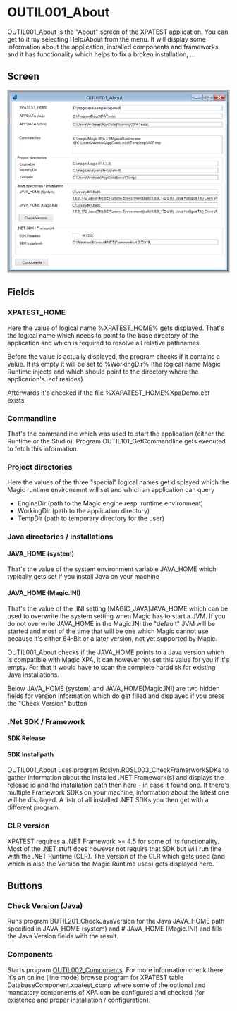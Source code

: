 # OUTIL001_About

OUTIL001_About is the "About" screen of the XPATEST application. You can get to it my selecting Help/About from the menu. It will display some information about the application, installed components and frameworks and it has functionality which helps to fix a broken installation, ...   

## Screen
![OUTIL001_About](../../Screens/OUTIL001_About.png)

## Fields
### XPATEST_HOME
Here the value of logical name %XPATEST_HOME% gets displayed. That's the logical name which needs to point to the base directory of the application and which is required to resolve all relative pathnames.

Before the value is actually displayed, the program checks if it contains a value. If its empty it will be set to %WorkingDir% (the logical name Magic Runtime injects and which should point to the directory where the applicarion's .ecf resides)

Afterwards it's checked if the file %XAPATEST_HOME%XpaDemo.ecf exists.  
  
### Commandline
That's the commandline which was used to start the application (either the Runtime or the Studio). Program OUTIL101_GetCommandline gets executed to fetch this information.

### Project directories
Here the values of the three "special" logical names get displayed which the Magic runtime environemnt will set and which an application can query  
* EngineDir (path to the Magic engine resp. runtime environment)
* WorkingDir (path to the application directory)
* TempDir (path to temporary directory for the user)  
  
### Java directories / installations
#### JAVA_HOME (system)
That's the value of the system environment variable JAVA_HOME which typically gets set if you install Java on your machine
#### JAVA_HOME (Magic.INI)
That's the value of the .INI setting [MAGIC_JAVA]JAVA_HOME which can be used to overwrite the system setting when Magic has to start a JVM. If you do not overwrite JAVA_HOME in the Magic.INI the "default" JVM will be started and most of the time that will be one which Magic cannot use because it's either 64-Bit or a later version, not yet supported by Magic.

OUTIL001_About checks if the JAVA_HOME points to a Java version which is compatible with Magic XPA, it can however not set this value for you if it's empty. For that it would have to scan the complete harddisk for existing Java installations.  

Below JAVA_HOME (system) and JAVA_HOME(Magic.INI) are two hidden fields for version information which do get filled and displayed if you press the "Check Version" button

### .Net SDK / Framework
#### SDK Release
#### SDK Installpath
OUTIL001_About uses program Roslyn.ROSL003_CheckFramerworkSDKs to gather information about the installed .NET Framework(s) and displays the release id and the installation path then here - in case it found one. If there's multiple Framework SDKs on your machine, information about the latest one will be displayed. A listr of all installed .NET SDKs you then get with a different program.  

### CLR version
XPATEST requires a .NET Framework >= 4.5 for some of its functionality. Most of the .NET stuff does however not require that SDK but will run fine with the .NET Runtime (CLR). The version of the CLR which gets used (and which is also the Version the Magic Runtime uses) gets displayed here.  

## Buttons
### Check Version (Java)
Runs program BUTIL201_CheckJavaVersion for the Java JAVA_HOME path specified in JAVA_HOME (system) and # JAVA_HOME (Magic.INI) and fills the Java Version fields with the result.

### Components
Starts program [OUTIL002_Components](OUTIL002_Components.md). For more information check there. It's an online (line mode) browse program for XPATEST table DatabaseComponent.xpatest_comp where some of the optional and mandatory components of XPA can be configured and checked (for existence and proper installation / configuration).  

